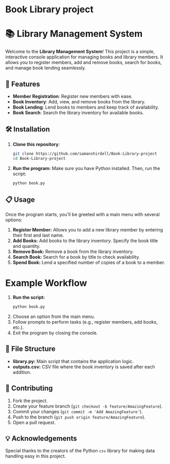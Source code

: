 # Book Library project

# 📚 Library Management System

Welcome to the **Library Management System**! This project is a simple, interactive console application for managing books and library members. It allows you to register members, add and remove books, search for books, and manage book lending seamlessly.

## 🚀 Features

- **Member Registration**: Register new members with ease.
- **Book Inventory**: Add, view, and remove books from the library.
- **Book Lending**: Lend books to members and keep track of availability.
- **Book Search**: Search the library inventory for available books.

## 🛠️ Installation

1. **Clone this repository**:
   ```bash
   git clone https://github.com/samanshirdell/Book-Library-project
   cd Book-Library-project

2. **Run the program:** Make sure you have Python installed. Then, run the script:
   ```bash
   python book.py
   ```

## 📋 Usage
Once the program starts, you'll be greeted with a main menu with several options:

1. **Register Member:** Allows you to add a new library member by entering their first and last name.
2. **Add Books:** Add books to the library inventory. Specify the book title and quantity.
3. **Remove Book:** Remove a book from the library inventory.
4. **Search Book:** Search for a book by title to check availability.
5. **Spend Book:** Lend a specified number of copies of a book to a member.

# Example Workflow
1. **Run the script:**
   ```bash
   python book.py
   ```
2. Choose an option from the main menu.
3. Follow prompts to perform tasks (e.g., register members, add books, etc.).
4. Exit the program by closing the console.

## 📁 File Structure

- **library.py:** Main script that contains the application logic.
- **outputs.csv:** CSV file where the book inventory is saved after each addition.

## 🤝 Contributing
1. Fork the project.
2. Create your feature branch (```git checkout -b feature/AmazingFeature```).
3. Commit your changes (```git commit -m 'Add AmazingFeature'```).
4. Push to the branch (```git push origin feature/AmazingFeature```).
5. Open a pull request.

## 💡 Acknowledgements
Special thanks to the creators of the Python ```csv``` library for making data handling easy in this project.





